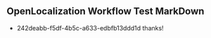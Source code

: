 ## OpenLocalization Workflow Test MarkDown
* 242deabb-f5df-4b5c-a633-edbfb13ddd1d thanks!

<!--HONumber=Aug16_HO3-->



